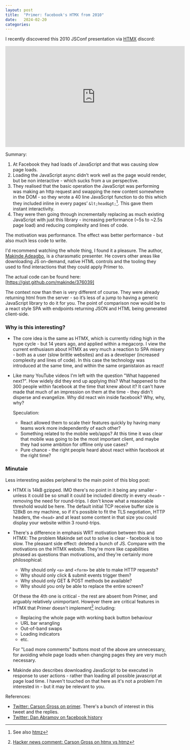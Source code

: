 ```yaml
---
layout: post
title:  "Primer: facebook's HTMX from 2010"
date:   2024-02-20
categories:
---
```


I recently discovered this 2010 JSConf presentation via [HTMX] discord:

<iframe width="560" height="315" src="https://www.youtube-nocookie.com/embed/wHlyLEPtL9o?si=TCFtMn55aK0vtAlH" title="YouTube video player" frameborder="0" allow="accelerometer; autoplay; clipboard-write; encrypted-media; gyroscope; picture-in-picture; web-share" allowfullscreen></iframe>

Summary:

1. At Facebook they had loads of JavaScript and that was causing slow page loads.
2. Loading the JavaScript async didn’t work well as the page would render, but be non interactive - which sucks from a ux perspective.
3. They realised that the basic operation the JavaScript was performing was making an http request and swapping the new content somewhere in the DOM - so they wrote a 40 line JavaScript function to do this which they included inline in every pages’ `&lt;head&gt;`[^1]. This gave them instant interactivity.
4. They were then going through incrementally replacing as much existing JavaScript with just this library - increasing performance (~5s to ~2.5s page load) and reducing complexity and lines of code.

The motivation was performance. The effect was better performance - but also much less code to write.

I'd recommend watching the whole thing, I found it a pleasure.  The author, [Makinde Adeagbo](https://makinde.adeagbo.com/), is a charasmatic presenter.  He covers other areas like downloading JS on-demand, native HTML controls and the tooling they used to find interactions that they could apply Primer to.

The actual code can be found here: [https://gist.github.com/makinde/376039]

The context now than then is very different of course. They were already returning html from the server - so it’s less of a jump to having a generic JavaScript library to do it for you. The point of comparison now would be to a react style SPA with endpoints returning JSON and HTML being generated client-side.

### Why is this interesting?

* The core idea is the same as HTMX, which is currently riding high in the hype cycle - but 14 years ago, and applied within a megacorp. I view the current enthusiasm about HTMX as very much a reaction to SPA misery - both as a user (slow brittle websites) and as a developer (increased complexity and lines of code).  In this case the technology was introduced at the same time, and within the same organistaion as react!
* Like many YouTube videos I'm left with the question "What happened next?".  How widely did they end up applying this?  What happened to the 300 people within facebook at the time that knew about it? It can't have made that much of an impression on them at the time - they didn't disperse and evangelize.  Why did react win inside facebook?  Why, why, why?

  Speculation:

    * React allowed them to scale their features quickly by having many teams work more independently of each other?
    * Something related to the mobile web/apps? At this time it was clear that mobile was going to be the most important client, and maybe they had some ambition for offline only use cases?
    * Pure chance - the right people heard about react within facebook at the right time?

### Minutaie

Less interesting asides peripheral to the main point of this blog post:

* HTMX is 14kB gzipped.  IMO there's no point in it being any smaller - unless it could be so small it could be included directly in every `<head>` - removing the need for round-trips.  I don't know what a reasonable threshold would be here.  The default initial TCP receive buffer size is 128kB on my machine, so if it's possible to fit the TLS negotiation, HTTP headers, the `<head>` and at least some content in that size you could display your website within 3 round-trips.
* There's a difference in emphasis WRT motivation between this and HTMX: The problem Makinde set out to solve is clear - facebook is too slow. The pleasant side effect: deleted a bunch of JS. Compare with the motivations on the HTMX website.  They're more like capabilities phrased as questions than motivations, and they're certainly more philosophical:

    * Why should only `<a>` and `<form>` be able to make HTTP requests?
    * Why should only click & submit events trigger them?
    * Why should only GET & POST methods be available?
    * Why should you only be able to replace the entire screen?

  Of these the 4th one is critical - the rest are absent from Primer, and arguably relatively unimportant.  However there are critical features in HTMX that Primer doesn't implement[^2] including:

    * Replacing the whole page with working back button behaviour
    * URL bar wrangling
    * Out-of-band swaps
    * Loading indicators
    * etc.

  For "Load more comments" buttons most of the above are unnecessary, for avoiding whole page loads when changing pages they are very much necessary.
* Makinde also describes downloading JavaScript to be executed in response to user actions - rather than loading all possible javascript at page load time.  I haven't touched on that here as it's not a problem I'm interested in - but it may be relevant to you.

References:

* [Twitter: Carson Gross on primer](https://twitter.com/htmx_org/status/1753183384493297751).  There's a bunch of interest in this tweet and the replies.
* [Twitter: Dan Abramov on facebook history](https://twitter.com/dan_abramov2/status/1758121064360497192)

[^1]: See also [htmz](https://leanrada.com/htmz/)
[^2]: [Hacker news comment: Carson Gross on htmx vs htmz](https://news.ycombinator.com/item?id=39431985)

[HTMX]: https://htmx.org/
